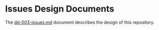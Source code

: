 # Issues Design Documents

The [dd-003-issues.md](https://github.com/rbmk-project/rbmk-project.github.io/blob/main/docs/design/dd-003-issues.md)
document describes the design of this repository.
